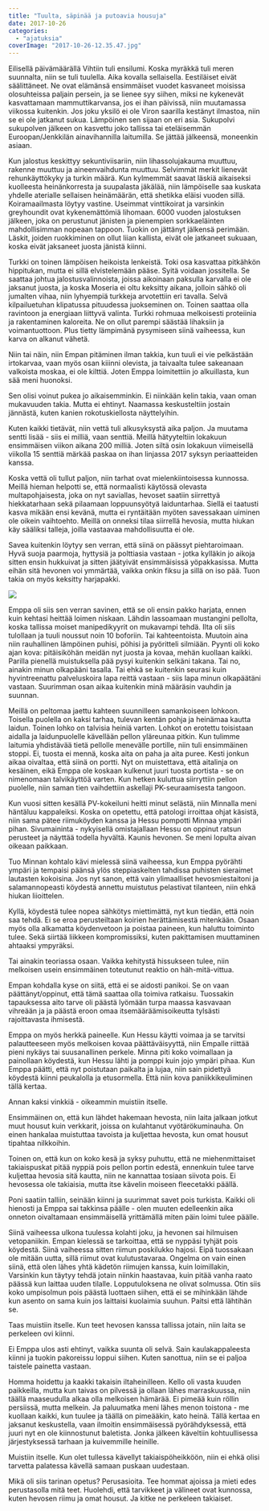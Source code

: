 ```yaml
---
title: "Tuulta, säpinää ja putoavia housuja"
date: 2017-10-26
categories: 
  - "ajatuksia"
coverImage: "2017-10-26-12.35.47.jpg"
---
```


Eilisellä päivämäärällä Vihtiin tuli ensilumi. Koska myräkkä tuli meren suunnalta, niin se tuli tuulella. Aika kovalla sellaisella. Eestiläiset eivät säälittäneet. Ne ovat elämänsä ensimmäiset vuodet kasvaneet moisissa olosuhteissa paljain persein, ja se lienee syy siihen, miksi ne kykenevät kasvattamaan mammuttikarvansa, jos ei ihan päivissä, niin muutamassa viikossa kuitenkin. Jos joku yksilö ei ole Viron saarilla kestänyt ilmastoa, niin se ei ole jatkanut sukua. Lämpöinen sen sijaan on eri asia. Sukupolvi sukupolven jälkeen on kasvettu joko tallissa tai eteläisemmän Euroopan/Jenkkilän ainavihannilla laitumilla. Se jättää jälkeensä, moneenkin asiaan.

<!--more-->

Kun jalostus keskittyy sekuntiviisariin, niin lihassolujakauma muuttuu, rakenne muuttuu ja aineenvaihdunta muuttuu. Selvimmät merkit lienevät rehunkäyttökyky ja turkin määrä. Kun kylmemmät saavat läskiä aikaiseksi kuolleesta heinänkorresta ja suupalasta jäkälää, niin lämpöiselle saa kuskata yhdelle aterialle sellaisen heinämäärän, että shetikka eläisi vuoden sillä. Koiramaailmasta löytyy vastine. Useimmat vinttikoirat ja varsinkin greyhoundit ovat kykenemättömiä lihomaan. 6000 vuoden jalostuksen jälkeen, joka on perustunut jänisten ja pienempien sorkkaeläinten mahdollisimman nopeaan tappoon. Tuokin on jättänyt jälkensä perimään. Läskit, joiden ruokkiminen on ollut liian kallista, eivät ole jatkaneet sukuaan, koska eivät jaksaneet juosta jänistä kiinni.

Turkki on toinen lämpöisen heikoista lenkeistä. Toki osa kasvattaa pitkähkön hippitukan, mutta ei sillä elvistelemään pääse. Syitä voidaan jossitella. Se saattaa johtua jalostusvalinnoista, joissa aikoinaan paksulla karvalla ei ole jaksanut juosta, ja koska Moseria ei oltu keksitty aikana, jolloin sähkö oli jumalten vihaa, niin lyhyempiä turkkeja arvotettiin eri tavalla. Selvä kilpailuetuhan klipatussa pituudessa juokseminen on. Toinen saattaa olla ravintoon ja energiaan liittyvä valinta. Turkki rohmuaa melkoisesti proteiinia ja rakentaminen kaloreita. Ne on ollut parempi säästää lihaksiin ja voimantuottoon. Plus tietty lämpimänä pysymiseen siinä vaiheessa, kun karva on alkanut vähetä.

Niin tai näin, niin Empan pitäminen ilman takkia, kun tuuli ei vie pelkästään irtokarvaa, vaan myös osan kiiinni olevista, ja taivaalta tulee sakeanaan valkoista moskaa, ei ole kilttiä. Joten Emppa loimitettiin jo alkuillasta, kun sää meni huonoksi.

Sen olisi voinut pukea jo aikaisemminkin. Ei niinkään kelin takia, vaan oman mukavuuden takia. Mutta ei ehtinyt. Naamassa keskusteltiin jostain jännästä, kuten kanien rokotuskiellosta näyttelyihin.

Kuten kaikki tietävät, niin vettä tuli alkusyksystä aika paljon. Ja muutama sentti lisää - siis ei milliä, vaan senttiä. Meillä hätyyteltiin lokakuun ensimmäisen viikon aikana 200 milliä. Joten siltä osin lokakuun viimeisellä viikolla 15 senttiä märkää paskaa on ihan linjassa 2017 syksyn periaatteiden kanssa.

Koska vettä oli tullut paljon, niin tarhat ovat mielenkiintoisessa kunnossa. Meillä hieman helpotti se, että normaalisti käytössä olevasta multapohjaisesta, joka on nyt saviallas, hevoset saatiin siirrettyä hiekkatarhaan sekä pilaamaan loppuunsyötyä laiduntarhaa. Siellä ei taatusti kasva mikään ensi kevänä, mutta ei ryntäitään myöten savessakaan uiminen ole oikein vaihtoehto. Meillä on onneksi tilaa siirrellä hevosia, mutta hiukan käy sääliksi talleja, joilla vastaavaa mahdollisuutta ei ole.

Savea kuitenkin löytyy sen verran, että siinä on päässyt piehtaroimaan. Hyvä suoja paarmoja, hyttysiä ja polttiasia vastaan - jotka kylläkin jo aikoja sitten ensin hukkuivat ja sitten jäätyivät ensimmäisissä yöpakkasissa. Mutta eihän sitä hevonen voi ymmärtää, vaikka onkin fiksu ja sillä on iso pää. Tuon takia on myös keksitty harjapakki.

[![](images/2017-10-15-15.55.07-700x525.jpg)](https://jagster.eksis.one/wp-content/uploads/2017-10-15-15.55.07.jpg)

Emppa oli siis sen verran savinen, että se oli ensin pakko harjata, ennen kuin kehtasi heittää loimen niskaan. Lähdin lassoamaan mustangini pellolta, koska tallissa moiset manipedikyyrit on mukavampi tehdä. Ilta oli siis tulollaan ja tuuli noussut noin 10 boforiin. Tai kahteentoista. Muutoin aina niin rauhallinen lämpöinen puhisi, pöhisi ja pyöritteli silmiään. Pyynti oli koko ajan kova: pitäisiköhän meidän nyt juosta ja kovaa, mehän kuollaan kaikki. Parilla pienellä muistuksella pää pysyi kuitenkin selkäni takana. Tai no, ainakin minun olkapääni tasalla. Tai ehkä se kuitenkin seurasi kuin hyvintreenattu palveluskoira lapa reittä vastaan - siis lapa minun olkapäätäni vastaan. Suurimman osan aikaa kuitenkin minä määräsin vauhdin ja suunnan.

Meillä on peltomaa jaettu kahteen suunnilleen samankoiseen lohkoon. Toisella puolella on kaksi tarhaa, tulevan kentän pohja ja heinämaa kautta laidun. Toinen lohko on talvisia heiniä varten. Lohkot on erotettu toisistaan aidalla ja laidunpuolelle kävellään pellon yläreunaa pitkin. Kun tulimme laitumia yhdistävää tietä pellolle menevälle portille, niin tuli ensimmäinen stoppi. Ei, tuosta ei mennä, koska aita on paha ja aita puree. Kesti jonkun aikaa oivaltaa, että siinä on portti. Nyt on muistettava, että aitalinja on kesäinen, eikä Emppa ole koskaan kulkenut juuri tuosta portista - se on nimenomaan talvikäyttöä varten. Kun hetken kuluttua siirryttiin pellon puolelle, niin saman tien vaihdettiin askellaji PK-seuraamisesta tangoon.

Kun vuosi sitten kesällä PV-kokeiluni heitti minut selästä, niin Minnalla meni häntäluu kappaleiksi. Koska on opetettu, että patologi irroittaa ohjat käsistä, niin sama pätee riimuköyden kanssa ja Hessu pompotti Minnaa ympäri pihan. Sivumaininta - nykyisellä omistajallaan Hessu on oppinut ratsun perusteet ja näyttää todella hyvältä. Kaunis hevonen. Se meni lopulta aivan oikeaan paikkaan.

Tuo Minnan kohtalo kävi mielessä siinä vaiheessa, kun Emppa pyörähti ympäri ja tempaisi päänsä ylös steppiaskelten tahdissa puhisten sieraimet lautasten kokoisina. Jos nyt sanon, että vain ylimaalliset hevosmiestaitoni ja salamannopeasti köydestä annettu muistutus pelastivat tilanteen, niin ehkä hiukan liioittelen.

Kyllä, köydestä tulee nopea sähkötys miettimättä, nyt kun tiedän, että noin saa tehdä. Ei se eroa perusteiltaan koirien herättämisestä mitenkään. Osaan myös olla alkamatta köydenvetoon ja poistaa paineen, kun haluttu toiminto tulee. Sekä siirtää liikkeen kompromissiksi, kuten pakittamisen muuttaminen ahtaaksi ympyräksi.

Tai ainakin teoriassa osaan. Vaikka kehitystä hissukseen tulee, niin melkoisen usein ensimmäinen toteutunut reaktio on häh-mitä-vittua.

Empan kohdalla kyse on siitä, että ei se aidosti panikoi. Se on vaan päättänyt/oppinut, että tämä saattaa olla toimiva ratkaisu. Tuossakin tapauksessa aito tarve oli päästä lyömään turpa maassa kasvavaan vihreään ja ja päästä eroon omaa itsemääräämisoikeutta tylsästi rajoittavasta ihmisestä.

Emppa on myös herkkä paineelle. Kun Hessu käytti voimaa ja se tarvitsi palautteeseen myös melkoisen kovaa päättäväisyyttä, niin Empalle riittää pieni nykäys tai suusanallinen perkele. Minna piti koko voimallaan ja painollaan köydestä, kun Hessu lähti ja pomppi kuin jojo ympäri pihaa. Kun Emppa päätti, että nyt poistutaan paikalta ja lujaa, niin sain pidettyä köydestä kiinni peukalolla ja etusormella. Että niin kova paniikkikeuliminen tällä kertaa.

Annan kaksi vinkkiä - oikeammin muistiin itselle.

Ensimmäinen on, että kun lähdet hakemaan hevosta, niin laita jalkaan jotkut muut housut kuin verkkarit, joissa on kulahtanut vyötärökuminauha. On einen hankalaa muistuttaa tavoista ja kuljettaa hevosta, kun omat housut tipahtaa nilkkoihin.

Toinen on, että kun on koko kesä ja syksy puhuttu, että ne miehenmittaiset takiaispuskat pitää nyppiä pois pellon portin edestä, ennenkuin tulee tarve kuljettaa hevosia sitä kautta, niin ne kannattaa tosiaan siivota pois. Ei hevosessa ole takiaisia, mutta itse kävelin moiseen fleecetakki päällä.

Poni saatiin talliin, seinään kiinni ja suurimmat savet pois turkista. Kaikki oli hienosti ja Emppa sai takkinsa päälle - olen muuten edelleenkin aika onneton oivaltamaan ensimmäisellä yrittämällä miten päin loimi tulee päälle.

Siinä vaiheessa ulkona tuulessa kolahti joku, ja hevonen sai hilmuisen vetopaniikin. Empan kielessä se tarkoittaa, että se nyppäsi tyhjät pois köydestä. Siinä vaiheessa sitten riimun poskilukko hajosi. Eipä tuossakaan ole mitään uutta, sillä riimut ovat kulutustavaraa. Ongelma on vain einen siinä, että olen lähes yhtä kädetön riimujen kanssa, kuin loimillakin, Varsinkin kun täytyy tehdä jotain niinkin haastavaa, kuin pitää vanha raato päässä kun laittaa uuden tilalle. Lopputuloksena ne olivat solmussa. Otin siis koko umpisolmun pois päästä luottaen siihen, että ei se mihinkään lähde kun asento on sama kuin jos laittaisi kuolaimia suuhun. Paitsi että lähtihän se.

Taas muistiin itselle. Kun teet hevosen kanssa tallissa jotain, niin laita se perkeleen ovi kiinni.

Ei Emppa ulos asti ehtinyt, vaikka suunta oli selvä. Sain kaulakappaleesta kiinni ja tuokin pakoreissu loppui siihen. Kuten sanottua, niin se ei paljoa taistele painetta vastaan.

Homma hoidettu ja kaakki takaisin iltaheinilleen. Kello oli vasta kuuden paikkeilla, mutta kun taivas on pilvessä ja ollaan lähes marraskuussa, niin täällä maaseudulla alkaa olla melkoisen hämärää. Ei pimeää kuin röllin persiissä, mutta melkein. Ja paluumatka meni lähes menon toistona - me kuollaan kaikki, kun tuulee ja täällä on pimeääkin, kato heinä. Tällä kertaa en jaksanut keskustella, vaan ilmoitin ensimmäisessä pyörähdyksessä, että juuri nyt en ole kiinnostunut baletista. Jonka jälkeen käveltiin kohtuullisessa järjestyksessä tarhaan ja kuivemmille heinille.

Muistiin itselle. Kun olet tullessa kävellyt takiaispöheikköön, niin ei ehkä olisi tarvetta palatessa kävellä samaan puskaan uudestaan.

Mikä oli siis tarinan opetus? Perusasioita. Tee hommat ajoissa ja mieti edes perustasolla mitä teet. Huolehdi, että tarvikkeet ja välineet ovat kunnossa, kuten hevosen riimu ja omat housut. Ja kitke ne perkeleen takiaiset.
